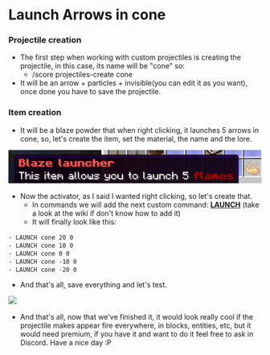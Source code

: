 # Launch Arrows in cone

### Projectile creation

* The first step when working with custom projectiles is creating the projectile, in this case, its name will be "cone" so:
  * /score projectiles-create cone
* It will be an arrow + particles + invisible(you can edit it as you want), once done you have to save the projectile.

### Item creation

* It will be a blaze powder that when right clicking, it launches 5 arrows in cone, so, let's create the item, set the material, the name and the lore.

![](<../../../.gitbook/assets/image (241).png>)

* Now the activator, as I said I wanted right clicking, so let's create that.
  * In commands we will add the next custom command: [**LAUNCH**](https://docs.ssomar.com/tools-for-all-plugins/custom-commands/player-and-target-commands#launch) (take a look at the wiki if don't know how to add it)
  * It will finally look like this:

```
- LAUNCH cone 20 0
- LAUNCH cone 10 0
- LAUNCH cone 0 0
- LAUNCH cone -10 0
- LAUNCH cone -20 0
```

* And that's all, save everything and let's test.

![](<../../../.gitbook/assets/2022-07-30 18-35-08.gif>)

* And that's all, now that we've finished it, it would look really cool if the projectile makes appear fire everywhere, in blocks, entities, etc, but it would need premium, if you have it and want to do it feel free to ask in Discord. Have a nice day :P
